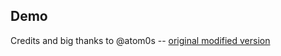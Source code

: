 ## Demo 



Credits and big thanks to @atom0s -- [original modified version](https://github.com/atom0s/HpkArchiver) 
